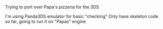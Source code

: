 Trying to port over Papa's pizzeria for the 3DS

I'm using Panda3DS emulator for basic "checking"
Only have skeleton code so far, going to run it on "Papas" engine
